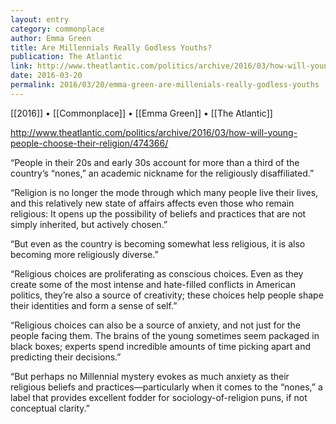 ```yaml
---
layout: entry
category: commonplace
author: Emma Green
title: Are Millennials Really Godless Youths?
publication: The Atlantic
link: http://www.theatlantic.com/politics/archive/2016/03/how-will-young-people-choose-their-religion/474366/
date: 2016-03-20
permalink: 2016/03/20/emma-green-are-millenials-really-godless-youths
---
```


[[2016]] • [[Commonplace]] • [[Emma Green]] • [[The Atlantic]]

http://www.theatlantic.com/politics/archive/2016/03/how-will-young-people-choose-their-religion/474366/

“People in their 20s and early 30s account for more than a third of the country’s “nones,” an academic nickname for the religiously disaffiliated.”

“Religion is no longer the mode through which many people live their lives, and this relatively new state of affairs affects even those who remain religious: It opens up the possibility of beliefs and practices that are not simply inherited, but actively chosen.”

“But even as the country is becoming somewhat less religious, it is also becoming more religiously diverse.”

“Religious choices are proliferating as conscious choices. Even as they create some of the most intense and hate-filled conflicts in American politics, they’re also a source of creativity; these choices help people shape their identities and form a sense of self.”

“Religious choices can also be a source of anxiety, and not just for the people facing them. The brains of the young sometimes seem packaged in black boxes; experts spend incredible amounts of time picking apart and predicting their decisions.”

“But perhaps no Millennial mystery evokes as much anxiety as their religious beliefs and practices—particularly when it comes to the “nones,” a label that provides excellent fodder for sociology-of-religion puns, if not conceptual clarity.”
